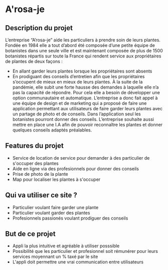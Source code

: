 
# A'rosa-je

## Description du projet
L’entreprise “A’rosa-je” aide les particuliers à prendre soin de leurs plantes.
Fondée en 1984 elle a tout d’abord été composée d’une petite équipe de botanistes dans une seule ville et
est maintenant composée de plus de 1500 botanistes répartis sur toute la France qui rendent service aux
propriétaires de plantes de deux façons :
- En allant garder leurs plantes lorsque les propriétaires sont absents
- En prodiguant des conseils d’entretien afin que les propriétaires s’occupent de mieux en mieux de leurs
plantes.
À la suite de la pandémie, elle subit une forte hausse des demandes à laquelle elle n’a pas la capacité de
répondre. Pour cela elle a besoin de développer une option communautaire et automatique.
L’entreprise a donc fait appel à une équipe de design et de marketing qui a proposé de faire une application
permettant aux utilisateurs de faire garder leurs plantes avec un partage de photo et de conseils.
Dans l’application seul les botanistes pourront donner des conseils.
L’entreprise souhaite aussi mettre en place une I.A afin de pouvoir reconnaître les plantes et donner
quelques conseils adaptés préalables.

## Features du projet 
- Service de location de service pour demander à des particulier de s'occuper des plantes
- Aide en ligne via des profesionnels pour donner des conseils
- Prise de photo de la plante
- Map pour localiser les plantes à s'occuper

## Qui va utiliser ce site ?
- Particulier voulant faire garder une plante
- Particulier voulant garder des plantes
- Profesionnels passionés voulant prodiguer des conseils

## But de ce projet 
- Appli la plus intuitive et agréable à utiliser posssible
- Possibilité que les particulier et profesionnel soit rémunérer pour leurs services moyennant un % taxé par le site 
- L'appli doit permettre une vrai communication entre utilisateurs
